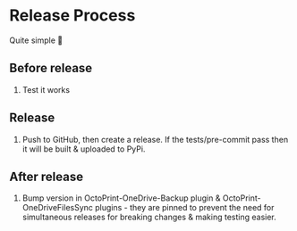 # Release Process

Quite simple 🙂

## Before release

1. Test it works

## Release

1. Push to GitHub, then create a release. If the tests/pre-commit pass then it will be built & uploaded to PyPi.

## After release

1. Bump version in OctoPrint-OneDrive-Backup plugin & OctoPrint-OneDriveFilesSync plugins - they are pinned to prevent the need for simultaneous releases for breaking changes & making testing easier.

